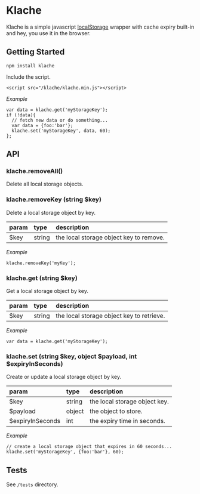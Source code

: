 Klache
======

Klache is a simple javascript [localStorage](https://developer.mozilla.org/en-US/docs/Web/API/Window/localStorage) wrapper with cache expiry built-in and hey, you use it in the browser.

## Getting Started

```
npm install klache
```

Include the script.

```
<script src="/klache/klache.min.js"></script>
```

*Example*

```
var data = klache.get('myStorageKey');
if (!data){
  // fetch new data or do something...
  var data = {foo:'bar'};
  klache.set('myStorageKey', data, 60);
};
```

## API

### klache.removeAll()

Delete all local storage objects.

### klache.removeKey (string $key)

Delete a local storage object by key.

| param    | type    | description                             |
|:---------|:--------|:----------------------------------------|
| $key     | string  | the local storage object key to remove. |

*Example*

```
klache.removeKey('myKey');
```

### klache.get (string $key)

Get a local storage object by key.

| param    | type    | description                               |
|:---------|:--------|:------------------------------------------|
| $key     | string  | the local storage object key to retrieve. |

*Example*

```
var data = klache.get('myStorageKey');
```

### klache.set (string $key, object $payload, int $expiryInSeconds)

Create or update a local storage object by key.

| param            | type    | description                          |
|:-----------------|:--------|:-------------------------------------|
| $key             | string  | the local storage object key.        |
| $payload         | object  | the object to store.                 |
| $expiryInSeconds | int     | the expiry time in seconds.          |

*Example*

```
// create a local storage object that expires in 60 seconds...
klache.set('myStorageKey', {foo:'bar'}, 60);
```

## Tests

See `/tests` directory.
